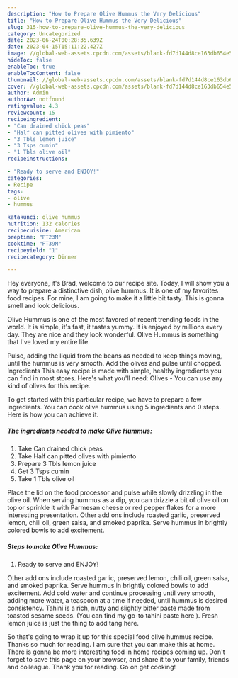 ```yaml
---
description: "How to Prepare Olive Hummus the Very Delicious"
title: "How to Prepare Olive Hummus the Very Delicious"
slug: 315-how-to-prepare-olive-hummus-the-very-delicious
category: Uncategorized
date: 2023-06-24T00:28:35.639Z
date: 2023-04-15T15:11:22.427Z
image: //global-web-assets.cpcdn.com/assets/blank-fd7d144d8ce163db654e5a02c40b08a2775adb7897d16e4062681dc7e1b2800f.png
hideToc: false
enableToc: true
enableTocContent: false
thumbnail: //global-web-assets.cpcdn.com/assets/blank-fd7d144d8ce163db654e5a02c40b08a2775adb7897d16e4062681dc7e1b2800f.png
cover: //global-web-assets.cpcdn.com/assets/blank-fd7d144d8ce163db654e5a02c40b08a2775adb7897d16e4062681dc7e1b2800f.png
author: Admin
authorAv: notfound
ratingvalue: 4.3
reviewcount: 15
recipeingredient:
- "Can drained chick peas"
- "Half can pitted olives with pimiento"
- "3 Tbls lemon juice"
- "3 Tsps cumin"
- "1 Tbls olive oil"
recipeinstructions:

- "Ready to serve and ENJOY!"
categories:
- Recipe
tags:
- olive
- hummus

katakunci: olive hummus 
nutrition: 132 calories
recipecuisine: American
preptime: "PT23M"
cooktime: "PT39M"
recipeyield: "1"
recipecategory: Dinner

---
```



Hey everyone, it's Brad, welcome to our recipe site. Today, I will show you a way to prepare a distinctive dish, olive hummus. It is one of my favorites food recipes. For mine, I am going to make it a little bit tasty. This is gonna smell and look delicious.

Olive Hummus is one of the most favored of recent trending foods in the world. It is simple, it's fast, it tastes yummy. It is enjoyed by millions every day. They are nice and they look wonderful. Olive Hummus is something that I've loved my entire life.

Pulse, adding the liquid from the beans as needed to keep things moving, until the hummus is very smooth. Add the olives and pulse until chopped. Ingredients This easy recipe is made with simple, healthy ingredients you can find in most stores. Here&#39;s what you&#39;ll need: Olives - You can use any kind of olives for this recipe.


To get started with this particular recipe, we have to prepare a few ingredients. You can cook olive hummus using 5 ingredients and 0 steps. Here is how you can achieve it.

<!--inarticleads1-->

##### The ingredients needed to make Olive Hummus:

1. Take Can drained chick peas
1. Take Half can pitted olives with pimiento
1. Prepare 3 Tbls lemon juice
1. Get 3 Tsps cumin
1. Take 1 Tbls olive oil


Place the lid on the food processor and pulse while slowly drizzling in the olive oil. When serving hummus as a dip, you can drizzle a bit of olive oil on top or sprinkle it with Parmesan cheese or red pepper flakes for a more interesting presentation. Other add ons include roasted garlic, preserved lemon, chili oil, green salsa, and smoked paprika. Serve hummus in brightly colored bowls to add excitement. 

<!--inarticleads2-->

##### Steps to make Olive Hummus:


1. Ready to serve and ENJOY!

Other add ons include roasted garlic, preserved lemon, chili oil, green salsa, and smoked paprika. Serve hummus in brightly colored bowls to add excitement. Add cold water and continue processing until very smooth, adding more water, a teaspoon at a time if needed, until hummus is desired consistency. Tahini is a rich, nutty and slightly bitter paste made from toasted sesame seeds. (You can find my go-to tahini paste here ). Fresh lemon juice is just the thing to add tang here. 

So that's going to wrap it up for this special food olive hummus recipe. Thanks so much for reading. I am sure that you can make this at home. There is gonna be more interesting food in home recipes coming up. Don't forget to save this page on your browser, and share it to your family, friends and colleague. Thank you for reading. Go on get cooking!
